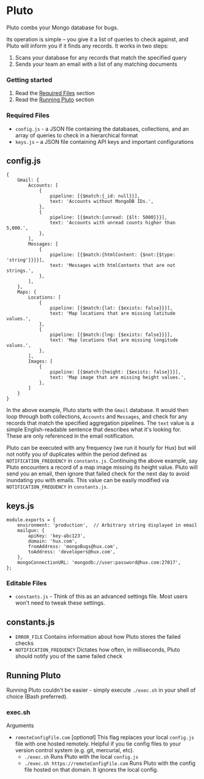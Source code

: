 # Pluto

Pluto combs your Mongo database for bugs.

Its operation is simple – you give it a list of queries to check against, and Pluto will inform you if it finds any records. It works in two steps:

1. Scans your database for any records that match the specified query
2. Sends your team an email with a list of any matching documents

### Getting started
1. Read the [Required Files](#required-files) section
2. Read the [Running Pluto](#running-pluto) section

### Required Files
- `config.js` - a JSON file containing the databases, collections, and an array of queries to check in a hierarchical format
- `keys.js` – a JSON file containing API keys and important configurations

## config.js
```
{
	Gmail: {
		Accounts: [
			{
				pipeline: [{$match:{_id: null}}],
				text: 'Accounts without MongoDB IDs.',
			},
			{
				pipeline: [{$match:{unread: {$lt: 5000}}}],
				text: 'Accounts with unread counts higher than 5,000.',
			},
		],
		Messages: [
			{
				pipeline: [{$match:{htmlContent: {$not:{$type: 'string'}}}}],
				text: 'Messages with htmlContents that are not strings.',
			},
		],
	},
	Maps: {
		Locations: [
			{
				pipeline: [{$match:{lat: {$exists: false}}}],
				text: 'Map locations that are missing latitude values.',
			},
			{
				pipeline: [{$match:{lng: {$exists: false}}}],
				text: 'Map locations that are missing longitude values.',
			},
		],
		Images: [
			{
				pipeline: [{$match:{height: {$exists: false}}}],
				text: 'Map image that are missing height values.',
			},
		]
	}
}
```

In the above example, Pluto starts with the `Gmail` database. It would then loop through both collections, `Accounts` and `Messages`, and check for any records that match the specified aggregation pipelines.  The `text` value is a simple English-readable sentence that describes what it's looking for. These are only referenced in the email notification.

Pluto can be executed with any frequency (we run it hourly for Hux) but will not notify you of duplicates within the period defined as `NOTIFICATION_FREQUENCY` in `constants.js`. Continuing the above example, say Pluto encounters a record of a map image missing its height value. Pluto will send you an email, then ignore that failed check for the next day to avoid inundating you with emails. This value can be easily modified via `NOTIFICATION_FREQUENCY` in `constants.js`.

## keys.js
```
module.exports = {
	environment: 'production',	// Arbitrary string displayed in email
	mailgun: {
		apiKey: 'key-abc123',
		domain: 'hux.com',
		fromAddress: 'mongoBugs@hux.com',
		toAddress: 'developers@hux.com',
	},
	mongoConnectionURL: 'mongodb://user:password@hux.com:27017',
};
```

### Editable Files
- `constants.js` - Think of this as an advanced settings file. Most users won't need to tweak these settings.

## constants.js
- `ERROR_FILE` Contains information about how Pluto stores the failed checks
- `NOTIFICATION_FREQUENCY` Dictates how often, in milliseconds, Pluto should notify you of the same failed check

## Running Pluto
Running Pluto couldn't be easier - simply execute `./exec.sh` in your shell of choice (Bash preferred).

### exec.sh
Arguments
- `remoteConfigFile.com` [_optional_] This flag replaces your local `config.js` file with one hosted remotely. Helpful if you tie config files to your version control system (e.g. git, mercurial, etc).
  - `./exec.sh` Runs Pluto with the local `config.js`
  - `./exec.sh https://remoteConfigFile.com` Runs Pluto with the config file hosted on that domain. It ignores the local config.